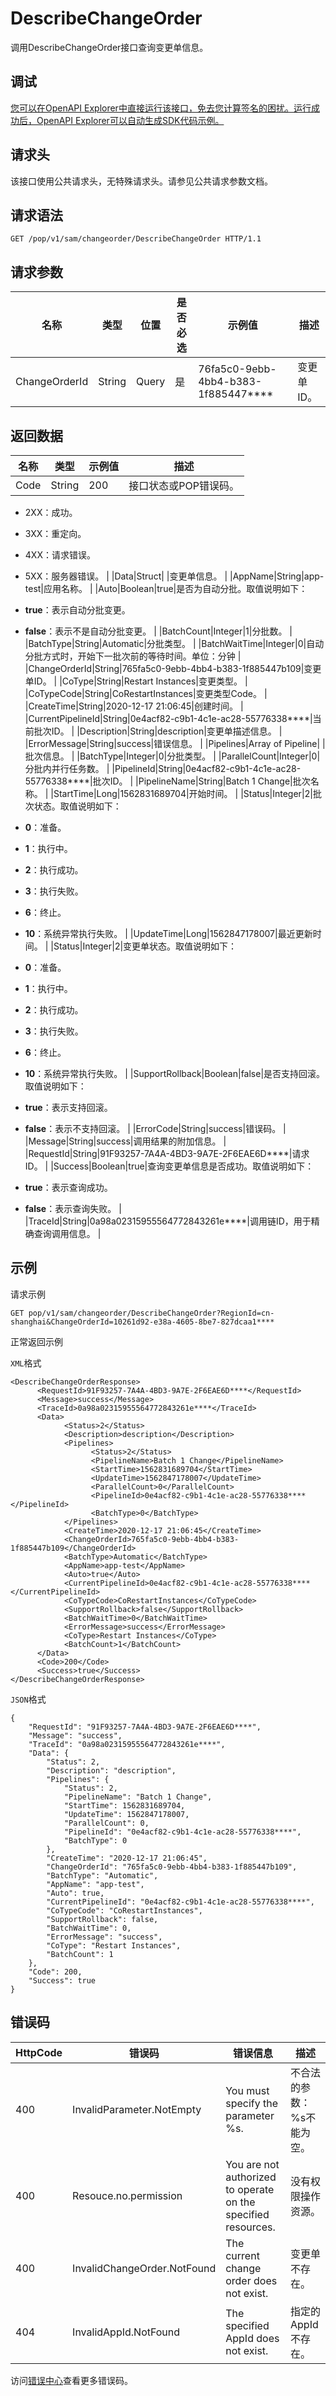 # DescribeChangeOrder

调用DescribeChangeOrder接口查询变更单信息。

## 调试

[您可以在OpenAPI Explorer中直接运行该接口，免去您计算签名的困扰。运行成功后，OpenAPI Explorer可以自动生成SDK代码示例。](https://api.aliyun.com/#product=sae&api=DescribeChangeOrder&type=ROA&version=2019-05-06)

## 请求头

该接口使用公共请求头，无特殊请求头。请参见公共请求参数文档。

## 请求语法

```
GET /pop/v1/sam/changeorder/DescribeChangeOrder HTTP/1.1
```

## 请求参数

|名称|类型|位置|是否必选|示例值|描述|
|--|--|--|----|---|--|
|ChangeOrderId|String|Query|是|76fa5c0-9ebb-4bb4-b383-1f885447\*\*\*\*|变更单ID。 |

## 返回数据

|名称|类型|示例值|描述|
|--|--|---|--|
|Code|String|200|接口状态或POP错误码。

 -   2XX：成功。
-   3XX：重定向。
-   4XX：请求错误。
-   5XX：服务器错误。 |
|Data|Struct| |变更单信息。 |
|AppName|String|app-test|应用名称。 |
|Auto|Boolean|true|是否为自动分批。取值说明如下：

 -   **true**：表示自动分批变更。
-   **false**：表示不是自动分批变更。 |
|BatchCount|Integer|1|分批数。 |
|BatchType|String|Automatic|分批类型。 |
|BatchWaitTime|Integer|0|自动分批方式时，开始下一批次前的等待时间。单位：分钟 |
|ChangeOrderId|String|765fa5c0-9ebb-4bb4-b383-1f885447b109|变更单ID。 |
|CoType|String|Restart Instances|变更类型。 |
|CoTypeCode|String|CoRestartInstances|变更类型Code。 |
|CreateTime|String|2020-12-17 21:06:45|创建时间。 |
|CurrentPipelineId|String|0e4acf82-c9b1-4c1e-ac28-55776338\*\*\*\*|当前批次ID。 |
|Description|String|description|变更单描述信息。 |
|ErrorMessage|String|success|错误信息。 |
|Pipelines|Array of Pipeline| |批次信息。 |
|BatchType|Integer|0|分批类型。 |
|ParallelCount|Integer|0|分批内并行任务数。 |
|PipelineId|String|0e4acf82-c9b1-4c1e-ac28-55776338\*\*\*\*|批次ID。 |
|PipelineName|String|Batch 1 Change|批次名称。 |
|StartTime|Long|1562831689704|开始时间。 |
|Status|Integer|2|批次状态。取值说明如下：

 -   **0**：准备。
-   **1**：执行中。
-   **2**：执行成功。
-   **3**：执行失败。
-   **6**：终止。
-   **10**：系统异常执行失败。 |
|UpdateTime|Long|1562847178007|最近更新时间。 |
|Status|Integer|2|变更单状态。取值说明如下：

 -   **0**：准备。
-   **1**：执行中。
-   **2**：执行成功。
-   **3**：执行失败。
-   **6**：终止。
-   **10**：系统异常执行失败。 |
|SupportRollback|Boolean|false|是否支持回滚。取值说明如下：

 -   **true**：表示支持回滚。
-   **false**：表示不支持回滚。 |
|ErrorCode|String|success|错误码。 |
|Message|String|success|调用结果的附加信息。 |
|RequestId|String|91F93257-7A4A-4BD3-9A7E-2F6EAE6D\*\*\*\*|请求ID。 |
|Success|Boolean|true|查询变更单信息是否成功。取值说明如下：

 -   **true**：表示查询成功。
-   **false**：表示查询失败。 |
|TraceId|String|0a98a02315955564772843261e\*\*\*\*|调用链ID，用于精确查询调用信息。 |

## 示例

请求示例

```
GET pop/v1/sam/changeorder/DescribeChangeOrder?RegionId=cn-shanghai&ChangeOrderId=10261d92-e38a-4605-8be7-827dcaa1****
```

正常返回示例

`XML`格式

```
<DescribeChangeOrderResponse>
	  <RequestId>91F93257-7A4A-4BD3-9A7E-2F6EAE6D****</RequestId>
	  <Message>success</Message>
	  <TraceId>0a98a02315955564772843261e****</TraceId>
	  <Data>
    	    <Status>2</Status>
    	    <Description>description</Description>
    	    <Pipelines>
        	      <Status>2</Status>
        	      <PipelineName>Batch 1 Change</PipelineName>
        	      <StartTime>1562831689704</StartTime>
        	      <UpdateTime>1562847178007</UpdateTime>
        	      <ParallelCount>0</ParallelCount>
        	      <PipelineId>0e4acf82-c9b1-4c1e-ac28-55776338****</PipelineId>
        	      <BatchType>0</BatchType>
    	    </Pipelines>
    	    <CreateTime>2020-12-17 21:06:45</CreateTime>
    	    <ChangeOrderId>765fa5c0-9ebb-4bb4-b383-1f885447b109</ChangeOrderId>
    	    <BatchType>Automatic</BatchType>
    	    <AppName>app-test</AppName>
    	    <Auto>true</Auto>
    	    <CurrentPipelineId>0e4acf82-c9b1-4c1e-ac28-55776338****</CurrentPipelineId>
    	    <CoTypeCode>CoRestartInstances</CoTypeCode>
    	    <SupportRollback>false</SupportRollback>
    	    <BatchWaitTime>0</BatchWaitTime>
    	    <ErrorMessage>success</ErrorMessage>
    	    <CoType>Restart Instances</CoType>
    	    <BatchCount>1</BatchCount>
	  </Data>
	  <Code>200</Code>
	  <Success>true</Success>
</DescribeChangeOrderResponse>
```

`JSON`格式

```
{
    "RequestId": "91F93257-7A4A-4BD3-9A7E-2F6EAE6D****",
    "Message": "success",
    "TraceId": "0a98a02315955564772843261e****",
    "Data": {
        "Status": 2,
        "Description": "description",
        "Pipelines": {
            "Status": 2,
            "PipelineName": "Batch 1 Change",
            "StartTime": 1562831689704,
            "UpdateTime": 1562847178007,
            "ParallelCount": 0,
            "PipelineId": "0e4acf82-c9b1-4c1e-ac28-55776338****",
            "BatchType": 0
        },
        "CreateTime": "2020-12-17 21:06:45",
        "ChangeOrderId": "765fa5c0-9ebb-4bb4-b383-1f885447b109",
        "BatchType": "Automatic",
        "AppName": "app-test",
        "Auto": true,
        "CurrentPipelineId": "0e4acf82-c9b1-4c1e-ac28-55776338****",
        "CoTypeCode": "CoRestartInstances",
        "SupportRollback": false,
        "BatchWaitTime": 0,
        "ErrorMessage": "success",
        "CoType": "Restart Instances",
        "BatchCount": 1
    },
    "Code": 200,
    "Success": true
}
```

## 错误码

|HttpCode|错误码|错误信息|描述|
|--------|---|----|--|
|400|InvalidParameter.NotEmpty|You must specify the parameter %s.|不合法的参数：%s不能为空。|
|400|Resouce.no.permission|You are not authorized to operate on the specified resources.|没有权限操作资源。|
|400|InvalidChangeOrder.NotFound|The current change order does not exist.|变更单不存在。|
|404|InvalidAppId.NotFound|The specified AppId does not exist.|指定的AppId不存在。|

访问[错误中心](https://error-center.aliyun.com/status/product/sae)查看更多错误码。

